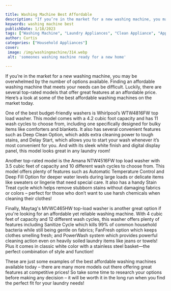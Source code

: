 ```yaml
---

title: Washing Machine Best Affordable
description: "If you’re in the market for a new washing machine, you may be overwhelmed by the number of options available. Finding an affordabl...keep reading to learn"
keywords: washing machine best
publishDate: 1/18/2023
tags: ["Washing Machine", "Laundry Appliances", "Clean Appliance", "Appliance Guide"]
author: Curtis
categories: ["Household Appliances"]
cover: 
 image: /img/washingmachine/314.webp
 alt: 'someones washing machine ready for a new home'

---
```


If you’re in the market for a new washing machine, you may be overwhelmed by the number of options available. Finding an affordable washing machine that meets your needs can be difficult. Luckily, there are several top-rated models that offer great features at an affordable price. Here’s a look at some of the best affordable washing machines on the market today.

One of the best budget-friendly washers is Whirlpool’s WTW4816FW top load washer. This model comes with a 4.2 cubic foot capacity and has 11 wash cycles to choose from, including one specifically designed for bulky items like comforters and blankets. It also has several convenient features such as Deep Clean Option, which adds extra cleaning power to tough stains, and Delay Start, which allows you to start your wash whenever it’s most convenient for you. And with its sleek white finish and digital display panel, this model looks great in any laundry room! 

Another top-rated model is the Amana NTW4516FW top load washer with 3.5 cubic feet of capacity and 10 different wash cycles to choose from. This model offers plenty of features such as Automatic Temperature Control and Deep Fill Option for deeper water levels during large loads or delicate items like sweaters or lingerie that need special care. It also has a handy Stain Treat cycle which helps remove stubborn stains without damaging fabrics or colors – perfect for those who don’t want to use harsh chemicals when cleaning their clothes! 

Finally, Maytag's MVWC465HW top-load washer is another great option if you're looking for an affordable yet reliable washing machine. With 4 cubic feet of capacity and 12 different wash cycles, this washer offers plenty of features including Sanitize Cycle which kills 99% of common household bacteria while still being gentle on fabrics; FanFresh option which keeps clothes smelling fresh; and PowerWash system which provides powerful cleaning action even on heavily soiled laundry items like jeans or towels! Plus it comes in classic white color with a stainless steel basket—the perfect combination of style and function! 

These are just some examples of the best affordable washing machines available today – there are many more models out there offering great features at competitive prices! So take some time to research your options before making any decision – it will be worth it in the long run when you find the perfect fit for your laundry needs!
